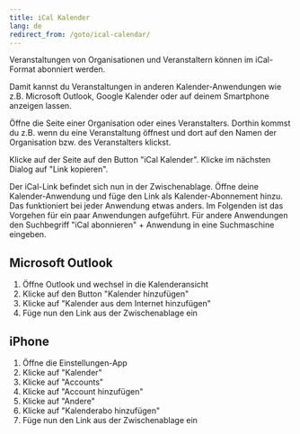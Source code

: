 ```yaml
---
title: iCal Kalender
lang: de
redirect_from: /goto/ical-calendar/
---
```


Veranstaltungen von Organisationen und Veranstaltern können im iCal-Format abonniert werden.

Damit kannst du Veranstaltungen in anderen Kalender-Anwendungen wie z.B. Microsoft Outlook, Google Kalender oder auf deinem Smartphone anzeigen lassen.

Öffne die Seite einer Organisation oder eines Veranstalters. Dorthin kommst du z.B. wenn du eine Veranstaltung öffnest und dort auf den Namen der Organisation bzw. des Veranstalters klickst.

Klicke auf der Seite auf den Button "iCal Kalender". Klicke im nächsten Dialog auf "Link kopieren".

Der iCal-Link befindet sich nun in der Zwischenablage. Öffne deine Kalender-Anwendung und füge den Link als Kalender-Abonnement hinzu. Das funktioniert bei jeder Anwendung etwas anders. Im Folgenden ist das Vorgehen für ein paar Anwendungen aufgeführt. Für andere Anwendungen den Suchbegriff "iCal abonnieren" + Anwendung in eine Suchmaschine eingeben.

## Microsoft Outlook

1. Öffne Outlook und wechsel in die Kalenderansicht
2. Klicke auf den Button "Kalender hinzufügen"
3. Klicke auf "Kalender aus dem Internet hinzufügen"
4. Füge nun den Link aus der Zwischenablage ein

## iPhone

1. Öffne die Einstellungen-App
2. Klicke auf "Kalender"
3. Klicke auf "Accounts"
4. Klicke auf "Account hinzufügen"
5. Klicke auf "Andere"
6. Klicke auf "Kalenderabo hinzufügen"
7. Füge nun den Link aus der Zwischenablage ein
